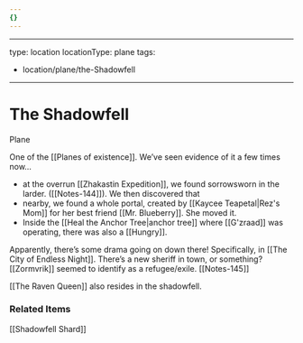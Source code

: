 ```yaml
---
{}
---
```


---
type: location
locationType: plane
tags: 
- location/plane/the-Shadowfell
---

# The Shadowfell
Plane

One of the [[Planes of existence]]. We’ve seen evidence of it a few times now…
- at the overrun [[Zhakastin Expedition]], we found sorrowsworn in the larder. ([[Notes-144]]). We then discovered that 
- nearby, we found a whole portal, created by [[Kaycee Teapetal|Rez's Mom]] for her best friend [[Mr. Blueberry]]. She moved it. 
- Inside the [[Heal the Anchor Tree|anchor tree]] where [[G'zraad]]  was operating, there was also a [[Hungry]].

Apparently, there’s some drama going on down there! Specifically, in [[The City of Endless Night]]. There’s a new sheriff in town, or something? [[Zormvrik]] seemed to identify as a refugee/exile. [[Notes-145]]


[[The Raven Queen]] also resides in the shadowfell. 

### Related Items
[[Shadowfell Shard]]
